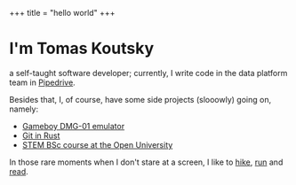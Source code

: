 +++
title = "hello world"
+++

# I'm Tomas Koutsky
a self-taught software developer; currently, I write code in the data platform team in [Pipedrive](https://pipedrive.com).

Besides that, I, of course, have some side projects (slooowly) going on, namely:
* [Gameboy DMG-01 emulator](https://github.com/stepnivlk/ohboy)
* [Git in Rust](https://github.com/stepnivlk/rit)
* [STEM BSc course at the Open University](categories/uni/)

In those rare moments when I don't stare at a screen, I like to [hike](categories/hiking/), [run](https://www.strava.com/athletes/4651959) and [read](https://www.goodreads.com/user/show/67551704-tomas-koutsky).
